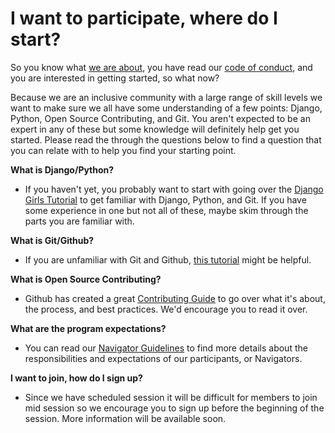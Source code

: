# I want to participate, where do I start?

So you know what [we are about](https://github.com/djangonaut-space/pilot-program/blob/main/README.md), you have read our [code of conduct](https://github.com/djangonaut-space/pilot-program/blob/main/conduct.md), and you are interested in getting started, so what now? 

Because we are an inclusive community with a large range of skill levels we want to make sure we all have some understanding of a few points: Django, Python, Open Source Contributing, and Git. You aren't expected to be an expert in any of these but some knowledge will definitely help get you started. Please read the through the questions below to find a question that you can relate with to help you find your starting point. 


**What is Django/Python?**  
- If you haven't yet, you probably want to start with going over the [Django Girls Tutorial](https://tutorial.djangogirls.org/en/) to get familiar with Django, Python, and Git. If you have some experience in one but not all of these, maybe skim through the parts you are familiar with. 

**What is Git/Github?**  
- If you are unfamiliar with Git and Github, [this tutorial](https://docs.github.com/en/get-started/quickstart/hello-world) might be helpful.  

**What is Open Source Contributing?**   
- Github has created a great [Contributing Guide](https://opensource.guide/how-to-contribute/) to go over what it's about, the process, and best practices. We'd encourage you to read it over. 

**What are the program expectations?**    
- You can read our [Navigator Guidelines](https://github.com/djangonaut-space/pilot-program/blob/main/navigators.md) to find more details about the responsibilities and expectations of our participants, or Navigators. 

**I want to join, how do I sign up?**
- Since we have scheduled session it will be difficult for members to join mid session so we encourage you to sign up before the beginning of the session. More information will be available soon. 

